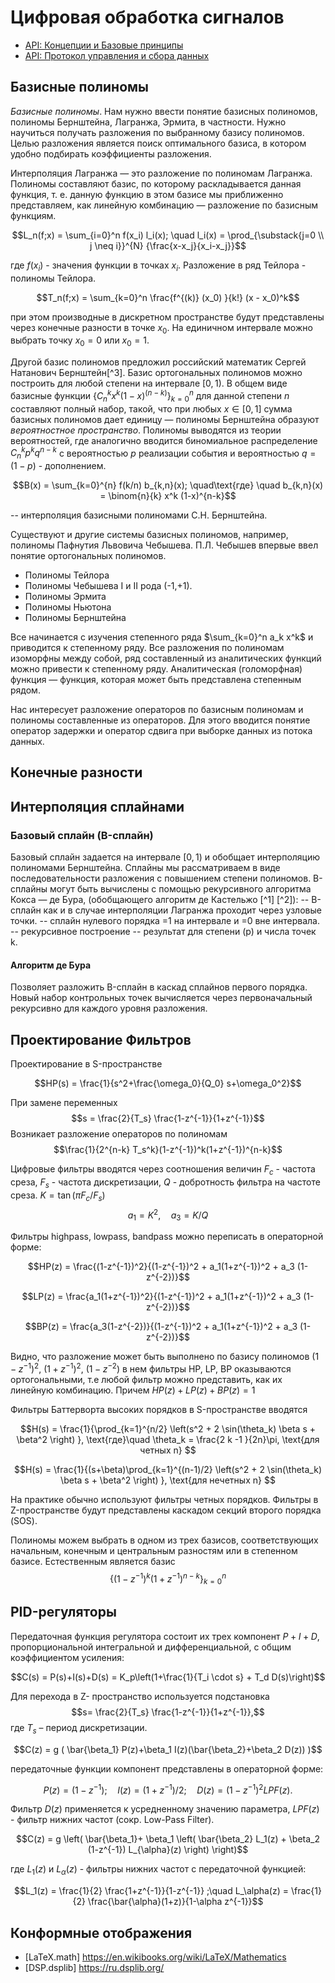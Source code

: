 # Цифровая обработка сигналов

* [API: Концепции и Базовые принципы](Concepts.md)
* [API: Протокол управления и сбора данных](API.md)

<!--
```math
\mathrm{C}_{23} \in \mathcal{C} : \mathbb{C}
```
-->
## Базисные полиномы

_Базисные полиномы_. Нам нужно ввести понятие базисных полиномов, полиномы Бернштейна, Лагранжа, Эрмита, в частности. Нужно научиться получать разложения по выбранному базису полиномов. Целью разложения является поиск оптимального базиса, в котором удобно подбирать коэффициенты разложения. 

Интерполяция Лагранжа — это разложение по полиномам Лагранжа. Полиномы составляют базис, по которому раскладывается данная функция, т. е. данную функцию в этом базисе мы приближенно представляем, как линейную комбинацию — разложение по базисным функциям. 
```math
L_n(f;x) = \sum_{i=0}^n f(x_i) l_i(x); \quad 
l_i(x) = \prod_{\substack{j=0 \\  j \neq i}}^{N} {\frac{x-x_j}{x_i-x_j}}
```
где $f(x_i)$ - значения функции в точках $x_i$.
Разложение в ряд Тейлора - полиномы Тейлора.
```math
T_n(f;x) = \sum_{k=0}^n \frac{f^{(k)} (x_0) }{k!} (x - x_0)^k
```
при этом производные в дискретном пространстве будут представлены через конечные разности в точке $x_0$. На единичном интервале можно выбрать точку $x_{0}=0$ или $x_{0}=1$. 

Другой базис полиномов предложил российский математик Сергей Натанович Бернштейн[^3]. Базис ортогональных полиномов можно построить для любой степени на интервале $\left[0,1\right)$.
В общем виде базисные функции $\{ C_n^k x^k(1-x)^{(n-k)}\}_{k=0}^n$ для данной степени _n_ составляют полный набор, такой, что при любых $x \in [0,1]$ сумма базисных полиномов дает единицу — полиномы Бернштейна образуют _вероятностное пространство_. Полиномы выводятся из теории вероятностей, где аналогично вводится биномиальное распределение $C_n^k p^k q^{n-k}$ с вероятностью $p$ реализации события и вероятностью $q = (1-p)$ - дополнением.
```math
B(x) = \sum_{k=0}^{n} f(k/n) b_{k,n}(x); \quad\text{где} \quad b_{k,n}(x) = \binom{n}{k} x^k (1-x)^{n-k}
```
-- интерполяция базисными полиномами С.Н. Бернштейна.

Существуют и другие системы базисных полиномов, например, полиномы Пафнутия Львовича Чебышева. П.Л. Чебышев впервые ввел понятие ортогональных полиномов. 
- Полиномы Тейлора
- Полиномы Чебышева I и II рода (-1,+1).
- Полиномы Эрмита  
- Полиномы Ньютона
- Полиномы Бернштейна

Все начинается с изучения степенного ряда $\sum_{k=0}^n a_k x^k$ и приводится к степенному ряду. Все разложения по полиномам изоморфны между собой, ряд составленный из аналитических функций можно привести к степенному ряду. Аналитическая (голоморфная) функция — функция, которая может быть представлена степенным рядом.  

Нас интересует разложение операторов по базисным полиномам и полиномы составленные из операторов. Для этого вводится понятие оператор задержки и оператор сдвига при выборке данных из потока данных.

## Конечные разности

## Интерполяция сплайнами 

### Базовый сплайн (B-сплайн)

Базовый сплайн задается на интервале $\left[0,1\right)$  и обобщает интерполяцию полиномами Бернштейна. Сплайны мы рассматриваем в виде последовательности разложения с повышением степени полиномов.
B-сплайны могут быть вычислены с помощью рекурсивного алгоритма Кокса — де Бура, (обобщающего алгоритм де Кастельжо [^1] [^2]): 
-- B-сплайн как и в случае интерполяции Лагранжа проходит через узловые точки.
-- сплайн нулевого порядка =1 на интервале и =0 вне интервала.
-- рекурсивное построение
-- результат для степени (p) и числа точек k. 

#### Алгоритм де Бура

Позволяет разложить B-сплайн в каскад сплайнов первого порядка. Новый набор контрольных точек вычисляется через первоначальный рекурсивно для каждого уровня разложения. 


## Проектирование Фильтров 

Проектирование в S-пространстве 
```math
HP(s) = \frac{1}{s^2+\frac{\omega_0}{Q_0} s+\omega_0^2}
```
При замене переменных 
$$s = \frac{2}{T_s} \frac{1-z^{-1}}{1+z^{-1}}$$
Возникает разложение операторов по полиномам 
$$\frac{1}{2^{n-k} T_s^k}(1-z^{-1})^k(1+z^{-1})^{n-k}$$
<!-- _Как это выводится_. Я беру за основу полиномы Бернштейна, которые получены для вероятностей. Вероятности p и q должны рассчитываться в один момент времени. Если $q = (1-z^{-1})$ - мы считаем разницу $x_k$ и $x_{k-1}$. Это - конечная разница в точке $(x_k + x_{k-1})/2$ 

Поэтому базисные полиномы из биномиального распределения следует переписать таким образом:
```math
g_{k,n} = C_n^k (1-x)^k \left(\frac{1+x}{2}\right)^{n-k}
```
-->
Цифровые фильтры вводятся через соотношения величин $F_c$ - частота среза, $F_s$ - частота дискретизации, $Q$ - добротность фильтра на частоте среза. $K = \tan(\pi F_c/F_s)$ 
$$a_1 = K^2 ,\quad a_3 = K/Q$$


Фильтры highpass, lowpass, bandpass можно переписать в операторной форме:
```math
HP(z) = \frac{(1-z^{-1})^2}{(1-z^{-1})^2 + a_1(1+z^{-1})^2 + a_3 (1- z^{-2})}
```
```math
LP(z) = \frac{a_1(1+z^{-1})^2}{(1-z^{-1})^2 + a_1(1+z^{-1})^2 + a_3 (1- z^{-2})}
```
```math
BP(z) = \frac{a_3(1-z^{-2})}{(1-z^{-1})^2 + a_1(1+z^{-1})^2 + a_3 (1- z^{-2})}
```
Видно, что разложение может быть выполнено по базису полиномов $(1-z^{-1})^2$, $(1+z^{-1})^2$, $(1-z^{-2})$
в нем фильтры HP, LP, BP оказываются ортогональными, т.е любой фильтр можно представить, как их линейную комбинацию. Причем $HP(z)+LP(z)+BP(z)=1$

Фильтры Баттерворта высоких порядков в S-пространстве вводятся 
```math
H(s) = \frac{1}{\prod_{k=1}^{n/2} \left(s^2 + 2 \sin(\theta_k) \beta s + \beta^2 \right) }, 
\text{где}\quad \theta_k = \frac{2 k -1 }{2n}\pi, \text{для четных n} 
```
```math
H(s) = \frac{1}{(s+\beta)\prod_{k=1}^{(n-1)/2} \left(s^2 + 2 \sin(\theta_k) \beta s + \beta^2 \right) }, 
\text{для нечетных n} 
```
На практике обычно используют фильтры четных порядков. Фильтры в Z-пространстве будут представлены каскадом секций второго порядка (SOS). 

Полиномы можем выбрать в одном из трех базисов, соответствующих начальным, конечным и центральным разностям или в степенном базисе.
Естественным является базис
$$\left\{ (1-z^{-1})^k(1+z^{-1})^{n-k} \right\}_{k=0}^n$$

## PID-регуляторы

Передаточная функция регулятора состоит их трех компонент $P+I+D$, пропорциональной интегральной и дифференциальной, с общим коэффициентом усиления:
```math
C(s) = P(s)+I(s)+D(s) = K_p\left(1+\frac{1}{T_i \cdot s} + T_d D(s)\right)
```
Для перехода в Z- пространство используется подстановка
$$s= \frac{2}{T_s} \frac{1-z^{-1}}{1+z^{-1}},$$
где $T_s$ – период дискретизации. 
```math
C(z) = g ( \bar{\beta_1} P(z)+\beta_1 I(z)(\bar{\beta_2}+\beta_2 D(z)) )
```
передаточные функции компонент представлены в операторной форме:
```math
P(z) = (1-z^{-1});\quad I(z) = (1+z^{-1})/2;\quad D(z) = (1-z^{-1})^2 LPF(z).
```
Фильтр $D(z)$ применяется к усредненному значению параметра, $LPF(z)$ - фильтр нижних частот (сокр. Low-Pass Filter). 


```math
C(z) = g \left( \bar{\beta_1}+ \beta_1 \left( \bar{\beta_2} L_1(z) + \beta_2 (1-z^{-1}) L_{\alpha}(z) \right) \right)
```
где $L_1(z)$ и $L_{\alpha}(z)$ - фильтры нижних частот с передаточной функцией: 
```math 
L_1(z) = \frac{1}{2} \frac{1+z^{-1}}{1-z^{-1}} ;\quad
  L_\alpha(z) = \frac{1}{2} \frac{\bar{\alpha}(1+z)}{1-\alpha z^{-1}}
```

## Конформные отображения


* [LaTeX.math] <https://en.wikibooks.org/wiki/LaTeX/Mathematics>
* [DSP.dsplib] <https://ru.dsplib.org/>